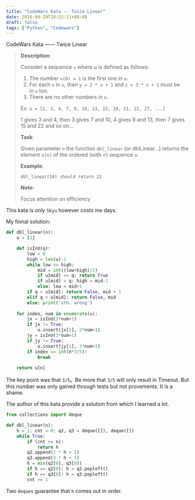 ```yaml
---
title: "CodeWars Kata -- Twice Linear"
date: 2016-09-29T20:52:11+08:00
draft: false
tags: ["Python", "Codewars"]
---
```


CodeWars Kata —— Twice Linear

<!--more-->

> **Description**:
>
> Consider a sequence `u` where u is defined as follows:
>
> 1. The number `u(0) = 1` is the first one in `u`.
> 2. For each `x` in `u`, then `y = 2 * x + 1` and `z = 3 * x + 1` must be in `u` too.
> 3. There are no other numbers in `u`.
>
> Ex: `u = [1, 3, 4, 7, 9, 10, 13, 15, 19, 21, 22, 27, ...]`
>
> 1 gives 3 and 4, then 3 gives 7 and 10, 4 gives 9 and 13, then 7 gives 15 and 22 and so on...
>
> **Task**:
>
> Given parameter `n` the function `dbl_linear` (or dblLinear...) returns the element `u(n)` of the ordered (with <) sequence `u`.
>
> **Example**:
>
> `dbl_linear(10) should return 22`
>
> **Note:**
>
> Focus attention on efficiency

This kata is only `5kyu` however costs me days.

My finnal solution:

```python
def dbl_linear(n): 
    u = [1]

    def isInU(q):
        low = 0
        high = len(u)-1
        while low <= high:
            mid = int((low+high)/2)
            if u[mid] == q: return True
            if u[mid] > q: high = mid-1
            else: low = mid+1
        if q > u[mid]: return False, mid + 1
        elif q < u[mid]: return False, mid
        else: print('sth. wrong')
    
    for index, num in enumerate(u):
        jx = isInU(2*num+1)
        if jx != True:
            u.insert(jx[1], 2*num+1)
        jy = isInU(3*num+1)
        if jy != True:
            u.insert(jy[1], 3*num+1)
        if index == int(n*3/5):
            break
    
    return u[n]
```

The key point was that `3/5`。Be more that `3/5` will only result in Timeout. But this number was only gained through tests but not provements. It is a shame.

The author of this kata provide a solution from which I learned a lot. 

```python
from collections import deque

def dbl_linear(n):
    h = 1; cnt = 0; q2, q3 = deque([]), deque([])
    while True:
        if (cnt >= n):
            return h
        q2.append(2 * h + 1)
        q3.append(3 * h + 1)
        h = min(q2[0], q3[0])
        if h == q2[0]: h = q2.popleft()
        if h == q3[0]: h = q3.popleft()
        cnt += 1
```

Two `deques` guarantee that `h` comes out in order. 
